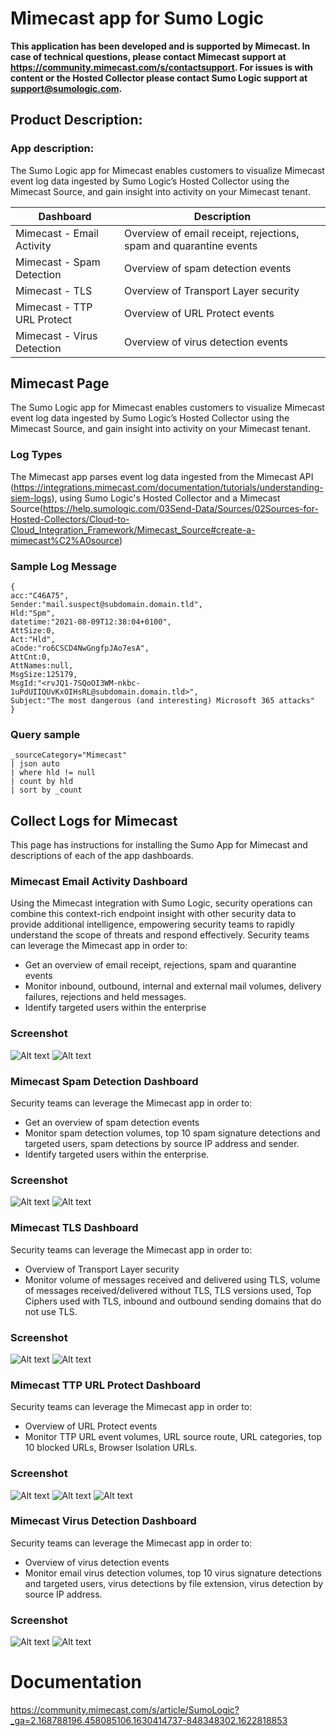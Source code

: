 # Mimecast app for Sumo Logic

**This application has been developed and is supported by Mimecast. In case of technical questions, please contact Mimecast support at https://community.mimecast.com/s/contactsupport. For issues is with content or the Hosted Collector please contact Sumo Logic support at support@sumologic.com.**

## Product Description:

### App description:

The Sumo Logic app for Mimecast enables customers to visualize Mimecast event log data ingested by Sumo Logic’s Hosted Collector using the Mimecast Source, and gain insight into activity on your Mimecast tenant.

| **Dashboard** | **Description** |
| --- | --- |
| Mimecast - Email Activity | Overview of email receipt, rejections, spam and quarantine events |
| Mimecast - Spam Detection | Overview of spam detection events |
| Mimecast - TLS | Overview of Transport Layer security |
| Mimecast - TTP URL Protect | Overview of URL Protect events |
| Mimecast - Virus Detection | Overview of virus detection events |

## Mimecast Page

The Sumo Logic app for Mimecast enables customers to visualize Mimecast event log data ingested by Sumo Logic’s Hosted Collector using the Mimecast Source, and gain insight into activity on your Mimecast tenant.

### Log Types

The Mimecast app parses event log data ingested from the Mimecast API (https://integrations.mimecast.com/documentation/tutorials/understanding-siem-logs), using Sumo Logic's Hosted Collector and a Mimecast Source(https://help.sumologic.com/03Send-Data/Sources/02Sources-for-Hosted-Collectors/Cloud-to-Cloud_Integration_Framework/Mimecast_Source#create-a-mimecast%C2%A0source)

### Sample Log Message

```
{
acc:"C46A75",
Sender:"mail.suspect@subdomain.domain.tld",
Hld:"Spm",
datetime:"2021-08-09T12:38:04+0100",
AttSize:0,
Act:"Hld",
aCode:"ro6CSCD4NwGngfpJAo7esA",
AttCnt:0,
AttNames:null,
MsgSize:125179,
MsgId:"<rvJQ1-7SQoOI3WM-nkbc-1uPdUIIQUvKxOIHsRL@subdomain.domain.tld>",
Subject:"The most dangerous (and interesting) Microsoft 365 attacks"
}
```

### Query sample

```
_sourceCategory="Mimecast"
| json auto 
| where hld != null 
| count by hld 
| sort by _count
```

## Collect Logs for Mimecast

This page has instructions for installing the Sumo App for Mimecast and descriptions of each of the app dashboards.

### Mimecast Email Activity Dashboard

Using the Mimecast integration with Sumo Logic, security operations can combine this context-rich endpoint insight with other security data to provide additional intelligence, empowering security teams to rapidly understand the scope of threats and respond effectively. Security teams can leverage the Mimecast app in order to:

* Get an overview of email receipt, rejections, spam and quarantine events
* Monitor inbound, outbound, internal and external mail volumes, delivery failures, rejections and held messages.
* Identify targeted users within the enterprise

### Screenshot

![Alt text](resources/screenshots/Email_Activity1.png?raw=true "Email Activity 1/2")
![Alt text](resources/screenshots/Email_Activity2.png?raw=true "Email Activity 2/2")

### Mimecast Spam Detection Dashboard
Security teams can leverage the Mimecast app in order to:

* Get an overview of spam detection events 
* Monitor spam detection volumes, top 10 spam signature detections and targeted users, spam detections by source IP address and sender.
* Identify targeted users within the enterprise.

### Screenshot

![Alt text](resources/screenshots/Spam_Detection1.png?raw=true "Spam Detection 1/2")
![Alt text](resources/screenshots/Spam_Detection2.png?raw=true "Spam Detection 2/2")

### Mimecast TLS Dashboard
Security teams can leverage the Mimecast app in order to:

* Overview of Transport Layer security
* Monitor volume of messages received and delivered using TLS, volume of messages received/delivered without TLS, TLS versions used, Top Ciphers used with TLS, inbound and outbound sending domains that do not use TLS.
### Screenshot

![Alt text](resources/screenshots/TLS1.png?raw=true "TLS 1/2")
![Alt text](resources/screenshots/TLS2.png?raw=true "TLS 2/2")

### Mimecast TTP URL Protect Dashboard
Security teams can leverage the Mimecast app in order to:

* Overview of URL Protect events
* Monitor TTP URL event volumes, URL source route, URL categories, top 10  blocked URLs, Browser Isolation URLs.

### Screenshot

![Alt text](resources/screenshots/TTPURL1.png?raw=true "TTP URL 1/3")
![Alt text](resources/screenshots/TTPURL2.png?raw=true "TTP URL 2/3")
![Alt text](resources/screenshots/TTPURL3.png?raw=true "TTP URL 3/3")

### Mimecast Virus Detection Dashboard
Security teams can leverage the Mimecast app in order to:

* Overview of virus detection events
* Monitor email virus detection volumes, top 10 virus signature detections and targeted users, virus detections by file extension, virus detection by source IP address.

### Screenshot
![Alt text](resources/screenshots/Virus_Detection1.png?raw=true "Virus Detection 1/2")
![Alt text](resources/screenshots/Virus_Detection2.png?raw=true "Virus Detection 2/2")

# Documentation

https://community.mimecast.com/s/article/SumoLogic?_ga=2.168788196.458085106.1630414737-848348302.1622818853
